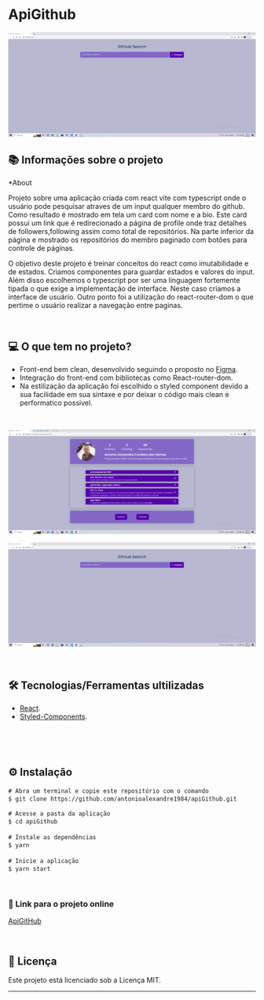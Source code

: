 # ApiGithub

![mock1](https://github.com/antonioalexandre1984/apiGithub/blob/main/src/assets/app.png)

## 📚 Informações sobre o projeto

*About

Projeto sobre uma aplicação criada com react vite com typescript onde o usuário pode pesquisar atraves de um input qualquer membro do github. Como resultado é mostrado em tela um card com nome e a bio. Este card possui um link que é redirecionado a página de profile onde traz detalhes de followers,following assim como total de repositórios. Na parte inferior da página e mostrado os repositórios do membro paginado com botões para controle de páginas.

O objetivo deste projeto é treinar conceitos do react como imutabilidade e de estados. Criamos componentes para guardar estados e valores do input. Além disso escolhemos o typescript por ser uma linguagem fortemente tipada o que exige a implementação de interface. Neste caso criamos a interface de usuário. Outro ponto foi a utilização do react-router-dom o que pertime o usuário realizar a navegação entre paginas.  

&nbsp;

## 💻 O que tem no projeto?

* Front-end bem clean, desenvolvido seguindo o proposto no [Figma](https://www.figma.com/file/pu332zPyxb8uJlrwP0YVwG/Coffee-Delivery-(Copy)?node-id=0%3A1&t=2kV7WOmnFBBVgzD9-0).
* Integração do front-end com bibliotecas como React-router-dom.
* Na estilização da aplicação foi escolhido o styled component devido a sua facilidade em sua sintaxe e por deixar o código mais clean e performatico possivel. 

&nbsp;

![mock2](https://github.com/antonioalexandre1984/apiGithub/blob/main/src/assets/app2.png)

![mock1](https://github.com/antonioalexandre1984/apiGithub/blob/main/src/assets/app.png)


&nbsp;

## 🛠️ Tecnologias/Ferramentas ultilizadas

* [React](https://pt-br.reactjs.org/E).
* [Styled-Components](https://styled-components.com/).

&nbsp;

&nbsp;

## ⚙️ Instalação
```
# Abra um terminal e copie este repositório com o comando
$ git clone https://github.com/antonioalexandre1984/apiGithub.git
```

```
# Acesse a pasta da aplicação
$ cd apiGithub

# Instale as dependências
$ yarn

# Inicie a aplicação
$ yarn start

```

&nbsp;

### 🔗 Link para o projeto online


[ApiGitHub](antonioapigithub.netlify.app)

&nbsp;

## 📝 Licença

Este projeto está licenciado sob a Licença MIT.


---
